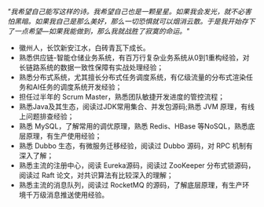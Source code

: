 *"我希望自己能写这样的诗。我希望自己也是一颗星星。如果我会发光，就不必害怕黑暗。如果我自己是那么美好，那么一切恐惧就可以烟消云散。于是我开始存下了一点希望—如果我能做到，那么我就战胜了寂寞的命运。"*

+ 徽州人，长饮新安江水，白砖青瓦下成长。
+ 熟悉供应链-智能仓储业务系统，有百万行复杂业务系统从0到1重构经验，对长链路系统的数据一致性保障有实战处理经验；
+ 熟悉分布式系统，尤其擅长分布式任务调度系统，有亿级流量的分布式渲染任务和AI任务的调度系统开发经验；
+ 担任过半年的 Scrum Master，熟悉团队敏捷开发进度的管控流程；
+ 熟悉Java及其生态，阅读过JDK常用集合、并发包源码;熟悉 JVM 原理，有线上问题排查经验；
+ 熟悉 MySQL，了解常用的调优原理，熟悉 Redis、HBase 等NoSQL，熟悉底层原理，有生产使用经验；
+ 熟悉 Dubbo 生态，有微服务迁移经验，阅读过 Dubbo 源码，对 RPC 机制有深入了解；
+ 熟悉主流的注册中心，阅读 Eureka源码，阅读过 ZooKeeper 分布式锁源码，阅读过 Raft 论文，对共识算法有比较深入的理解；
+ 熟悉主流的消息队列，阅读过 RocketMQ 的源码，了解底层原理，有生产环境千万级消息推送使用经验。




